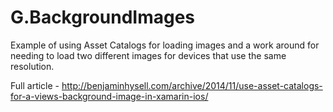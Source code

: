 G.BackgroundImages
==================
Example of using Asset Catalogs for loading images and a work around for needing to load two different images for devices that use the same resolution.

Full article - http://benjaminhysell.com/archive/2014/11/use-asset-catalogs-for-a-views-background-image-in-xamarin-ios/
